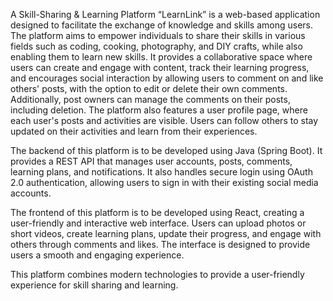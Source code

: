 A Skill-Sharing & Learning Platform “LearnLink” is a web-based application designed to facilitate the exchange of knowledge and skills among users. The platform aims to empower individuals to share their skills in various fields such as coding, cooking, photography, and DIY crafts, while also enabling them to learn new skills. It provides a collaborative space where users can create and engage with content, track their learning progress, and encourages social interaction by allowing users to comment on and like others' posts, with the option to edit or delete their own comments. Additionally, post owners can manage the comments on their posts, including deletion. The platform also features a user profile page, where each user's posts and activities are visible. Users can follow others to stay updated on their activities and learn from their experiences.

The backend of this platform is to be developed using Java (Spring Boot). It provides a REST API that manages user accounts, posts, comments, learning plans, and notifications. It also handles secure login using OAuth 2.0 authentication, allowing users to sign in with their existing social media accounts.

The frontend of this platform is to be developed using React, creating a user-friendly and interactive web interface. Users can upload photos or short videos, create learning plans, update their progress, and engage with others through comments and likes. The interface is designed to provide users a smooth and engaging experience.

This platform combines modern technologies to provide a user-friendly experience for skill sharing and learning.
